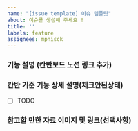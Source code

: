 ```yaml
---
name: "[issue template] 이슈 템플릿"
about: 이슈를 생성해 주세요 !
title: ''
labels: feature
assignees: mpnisck
---
```

### 기능 설명 (칸반보드 노션 링크 추가)
### 칸반 기준 기능 상세 설명(체크안된상태)
- [ ] TODO
### 참고할 만한 자료 이미지 및 링크(선택사항)
